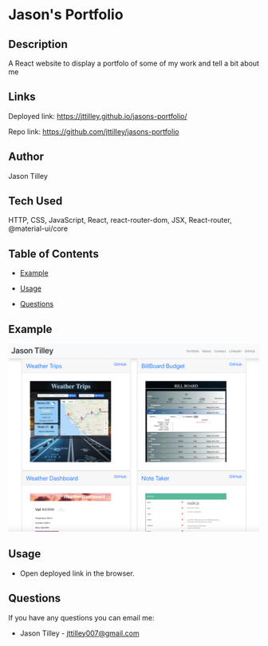 # Jason's Portfolio

## Description
A React website to display a portfolo of some of my work and tell a bit about me

## Links
Deployed link: https://jttilley.github.io/jasons-portfolio/

Repo link: https://github.com/jttilley/jasons-portfolio

## Author
Jason Tilley

## Tech Used
HTTP, CSS, JavaScript, React, react-router-dom, JSX, React-router, @material-ui/core

## Table of Contents
  * [Example](#example)
    
  * [Usage](#usage)
  
  * [Questions](#questions)
    

## Example
![example](./public/images/Portfolio.png)



## Usage
* Open deployed link in the browser.

## Questions
If you have any questions you can email me: 
- Jason Tilley - jttilley007@gmail.com 


